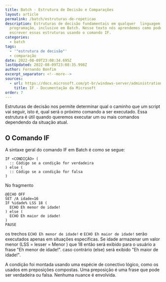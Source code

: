 ```yaml
---
title: Batch - Estrutura de Decisão e Comparações
layout: article
permalink: /batch/estruturas-de-repeticao
description: Estruturas de decisão fundamentais em qualquer  linguagem de
  programação, inclusive em Batch. Nesse texto nós aprendemos como podemos
  escrever essas estruturas usando o comando IF.
categories:
  - batch
tags:
  - '"estrutura de decisão"'
  - comparação
date: 2022-08-09T23:08:34.695Z
lastUpdated: 2022-08-09T23:08:35.998Z
author: Fernando Bonfim
excerpt_separator: <!--more-->
sources:
  - url: https://docs.microsoft.com/pt-br/windows-server/administration/windows-commands/if
    title: IF - Documentação da Microsoft
order: 7
---
```

Estruturas de decisão nos permite determinar qual o caminho que um script vai seguir, isto é, qual será o próximo comando a ser executado. Essa estrutura é útil quando queremos executar um ou mais comandos dependendo da situação atual.

## O Comando IF

A sintaxe geral do comando IF em Batch é como se segue:

```
IF <CONDIÇÃO> (
  :: Código se a condição for verdadeira
) else (
  :: Código se a condição for falsa
)
```

No fragmento 

```batchfile
@ECHO OFF
SET /A idade=16
IF %idade% LSS 18 (
  ECHO Eh menor de idade!
) else (
  ECHO Eh maior de idade!
)
PAUSE
```

os trechos `ECHO Eh menor de idade!` e `ECHO Eh maior de idade!` serão executados apenas em situações especificas. Se idade armazenar um valor menor (LSS = lesser = Menor ) que 18 então será exibido para o usuário a frase "Eh menor de idade!". caso contrário (else) será exibido "Eh maior de idade!".

A condição foi montada usando uma espécie de conectivo lógico, como os usados em preposições compostas. Uma preposição é uma frase que pode ser verdadeira ou falsa. Nenhuma nuance é envolvida.
